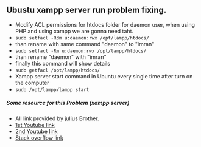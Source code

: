 ## Ubustu xampp server run problem fixing.
- Modify ACL permissions for htdocs folder for daemon user, when using PHP and using xampp we are gonna need taht.
- `sudo setfacl -Rdm u:daemon:rwx /opt/lampp/htdocs/`
- than rename with same command "daemon" to "imran"
- `sudo setfacl -Rm u:daemon:rwx /opt/lampp/htdocs/`
- than rename "daemon" with "imran"
- finally this command will show details
- `sudo getfacl /opt/lampp/htdocs/`
- Xampp server start command in Ubuntu every single time after turn on the computer
- `sudo /opt/lampp/lampp start`
##### Some resource for this Problem (xampp server)
- All link provided by julius Brother.
- [1st Youtube link](https://youtu.be/yVL9UbHN_Z0?si=E3PWD9Ht1d4_BMgN)
- [2nd Youtube link](https://youtu.be/5LNSJYi6ITs?si=4V33rEc2RM3aGEvE)
- [Stack overflow link](https://stackoverflow.com/questions/60678203/is-it-possible-to-use-live-server-for-php-with-autoreload-on-save)
